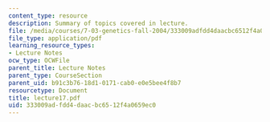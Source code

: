 ```yaml
---
content_type: resource
description: Summary of topics covered in lecture.
file: /media/courses/7-03-genetics-fall-2004/333009adfdd4daacbc6512f4a0659ec0_lecture17.pdf
file_type: application/pdf
learning_resource_types:
- Lecture Notes
ocw_type: OCWFile
parent_title: Lecture Notes
parent_type: CourseSection
parent_uid: b91c3b76-18d1-0171-cab0-e0e5bee4f8b7
resourcetype: Document
title: lecture17.pdf
uid: 333009ad-fdd4-daac-bc65-12f4a0659ec0
---
```


